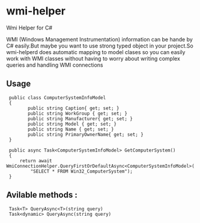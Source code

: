 # wmi-helper
Wmi Helper for C#

WMI (Windows Management Instrumentation) information can be hande by C# easily.But maybe you want to use strong typed object in your project.So wmi-helperd does automatic mapping to model clases so you can easily work with WMI classes without having to worry about writing complex queries and handling WMI connections

## Usage

     public class ComputerSystemInfoModel
     {
            public string Caption{ get; set; }
            public string WorkGroup { get; set; }
            public string Manufacturer{ get; set; }
            public string Model { get; set; }
            public string Name { get; set; }
            public string PrimaryOwnerName{ get; set; }
     }
        
     public async Task<ComputerSystemInfoModel> GetComputerSystem()
     {
         return await WmiConnectionHelper.QueryFirstOrDefaultAsync<ComputerSystemInfoModel>(
             "SELECT * FROM Win32_ComputerSystem");
     }

## Avilable methods :

     Task<T> QueryAsync<T>(string query)
     Task<dynamic> QueryAsync(string query)

